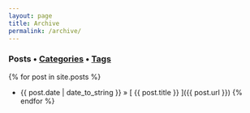 ```yaml
---
layout: page
title: Archive
permalink: /archive/
---
```


<h3>Posts &bull; <a href="/archive_cat/">Categories</a> &bull; <a href="/archive_tag/">Tags</a></h3>

{% for post in site.posts %}
  * {{ post.date | date_to_string }} &raquo; [ {{ post.title }} ]({{ post.url }})
{% endfor %}

